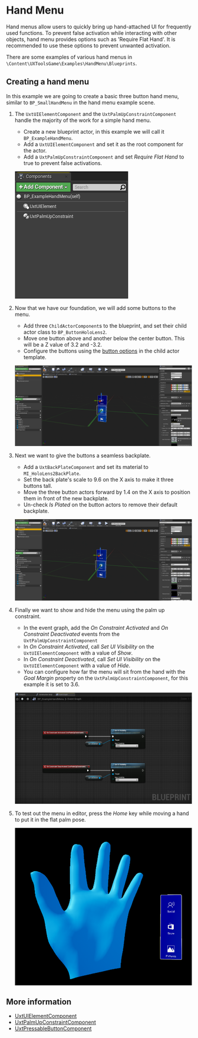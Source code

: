 # Hand Menu
Hand menus allow users to quickly bring up hand-attached UI for frequently used functions. To prevent false activation while interacting with other objects, hand menu provides options such as 'Require Flat Hand'. It is recommended to use these options to prevent unwanted activation.

There are some examples of various hand menus in `\Content\UXToolsGame\Examples\HandMenu\Blueprints`.

## Creating a hand menu
In this example we are going to create a basic three button hand menu, similar to `BP_SmallHandMenu` in the hand menu example scene.

1. The `UxtUIElementComponent` and the `UxtPalmUpConstraintComponent` handle the majority of the work for a simple hand menu.
    * Create a new blueprint actor, in this example we will call it `BP_ExampleHandMenu`.
    * Add a `UxtUIElementComponent` and set it as the root component for the actor.
    * Add a `UxtPalmUpConstraintComponent` and set _Require Flat Hand_ to true to prevent false activations.

    ![CreateActor](Images/HandMenu/Example_CreateActor.png)

2. Now that we have our foundation, we will add some buttons to the menu.
    * Add three `ChildActorComponent`s to the blueprint, and set their child actor class to `BP_ButtonHoloLens2`.
    * Move one button above and another below the center button. This will be a Z value of 3.2 and -3.2.
    * Configure the buttons using the [button options](PressableButton.md#visual-configuration) in the child actor template.

    ![ButtonSetup](Images/HandMenu/Example_ButtonSetup.png)

3. Next we want to give the buttons a seamless backplate.
    * Add a `UxtBackPlateComponent` and set its material to `MI_HoloLens2BackPlate`.
    * Set the back plate's scale to 9.6 on the X axis to make it three buttons tall.
    * Move the three button actors forward by 1.4 on the X axis to position them in front of the new backplate.
    * Un-check _Is Plated_ on the button actors to remove their default backplate.

    ![SeamlessBackplate](Images/HandMenu/Example_SeamlessBackplate.png)

4. Finally we want to show and hide the menu using the palm up constraint.
    * In the event graph, add the _On Constraint Activated_ and _On Constraint Deactivated_ events from the `UxtPalmUpConstraintComponent`
    * In _On Constraint Activated_, call _Set UI Visibility_ on the `UxtUIElementComponent` with a value of _Show_.
    * In _On Constraint Deactivated_, call _Set UI Visibility_ on the `UxtUIElementComponent` with a value of _Hide_.
    * You can configure how far the menu will sit from the hand with the _Goal Margin_ property on the `UxtPalmUpConstraintComponent`, for this example it is set to 3.6.

    ![EventGraph](Images/HandMenu/Example_EventGraph.png)

5. To test out the menu in editor, press the _Home_ key while moving a hand to put it in the flat palm pose.

    ![TestInEditor](Images/HandMenu/Example_TestInEditor.png)

## More information
* [UxtUIElementComponent](UIElements.md)
* [UxtPalmUpConstraintComponent](PalmUpConstraintComponent.md)
* [UxtPressableButtonComponent](PressableButton.md)
